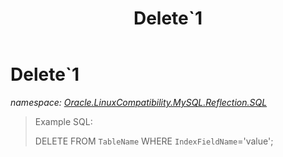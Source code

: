 ﻿---
title: Delete`1
---

# Delete`1
_namespace: [Oracle.LinuxCompatibility.MySQL.Reflection.SQL](N-Oracle.LinuxCompatibility.MySQL.Reflection.SQL.html)_



> 
>  Example SQL:
>  
>  DELETE FROM `TableName` WHERE `IndexFieldName`='value';
>  



